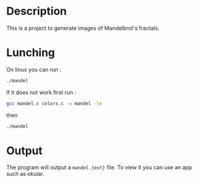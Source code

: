 # Description

This is a project to generate images of Mandelbrot's fractals.

# Lunching

On linux you can run :
```bash
./mandel
```
If it does not work first run :
```bash
gcc mandel.c colors.c -o mandel -lm
```
then
```bash
./mandel
```
# Output

The program will output a `mandel.{ext}` file. To view it you can use an app such as okular.